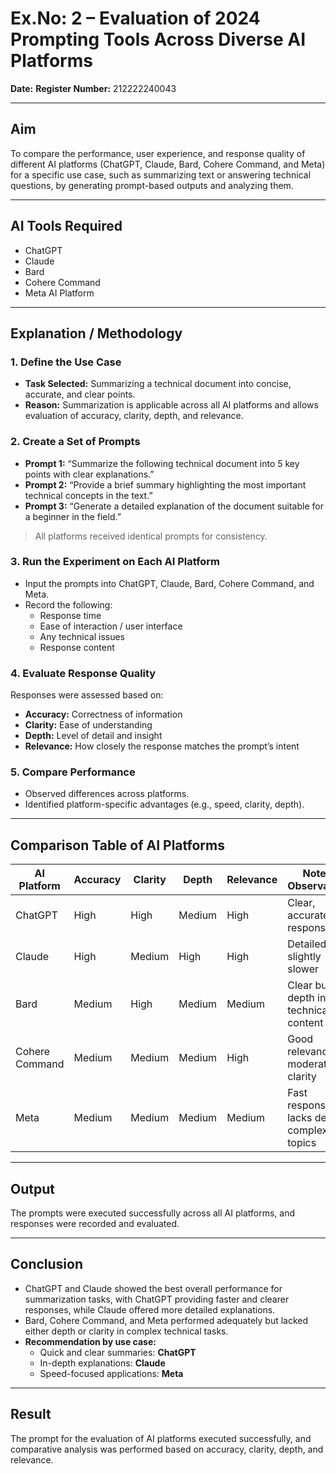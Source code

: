 # Ex.No: 2 – Evaluation of 2024 Prompting Tools Across Diverse AI Platforms

**Date:** 
**Register Number:** 212222240043  

---

## Aim
To compare the performance, user experience, and response quality of different AI platforms (ChatGPT, Claude, Bard, Cohere Command, and Meta) for a specific use case, such as summarizing text or answering technical questions, by generating prompt-based outputs and analyzing them.

---

## AI Tools Required
- ChatGPT  
- Claude  
- Bard  
- Cohere Command  
- Meta AI Platform  

---

## Explanation / Methodology

### 1. Define the Use Case
- **Task Selected:** Summarizing a technical document into concise, accurate, and clear points.  
- **Reason:** Summarization is applicable across all AI platforms and allows evaluation of accuracy, clarity, depth, and relevance.

### 2. Create a Set of Prompts
- **Prompt 1:** “Summarize the following technical document into 5 key points with clear explanations.”  
- **Prompt 2:** “Provide a brief summary highlighting the most important technical concepts in the text.”  
- **Prompt 3:** “Generate a detailed explanation of the document suitable for a beginner in the field.”  

> All platforms received identical prompts for consistency.

### 3. Run the Experiment on Each AI Platform
- Input the prompts into ChatGPT, Claude, Bard, Cohere Command, and Meta.  
- Record the following:  
  - Response time  
  - Ease of interaction / user interface  
  - Any technical issues  
  - Response content  

### 4. Evaluate Response Quality
Responses were assessed based on:  
- **Accuracy:** Correctness of information  
- **Clarity:** Ease of understanding  
- **Depth:** Level of detail and insight  
- **Relevance:** How closely the response matches the prompt’s intent  

### 5. Compare Performance
- Observed differences across platforms.  
- Identified platform-specific advantages (e.g., speed, clarity, depth).

---

## Comparison Table of AI Platforms

| AI Platform        | Accuracy | Clarity | Depth | Relevance | Notes / Observations |
|------------------|----------|--------|-------|----------|---------------------|
| ChatGPT           | High     | High   | Medium| High     | Clear, accurate, fast response |
| Claude            | High     | Medium | High  | High     | Detailed, slightly slower |
| Bard              | Medium   | High   | Medium| Medium   | Clear but less depth in technical content |
| Cohere Command    | Medium   | Medium | Medium| High     | Good relevance, moderate clarity |
| Meta              | Medium   | Medium | Medium| Medium   | Fast response, lacks depth in complex topics |

---

## Output
The prompts were executed successfully across all AI platforms, and responses were recorded and evaluated.

---

## Conclusion
- ChatGPT and Claude showed the best overall performance for summarization tasks, with ChatGPT providing faster and clearer responses, while Claude offered more detailed explanations.  
- Bard, Cohere Command, and Meta performed adequately but lacked either depth or clarity in complex technical tasks.  
- **Recommendation by use case:**  
  - Quick and clear summaries: **ChatGPT**  
  - In-depth explanations: **Claude**  
  - Speed-focused applications: **Meta**

---

## Result
The prompt for the evaluation of AI platforms executed successfully, and comparative analysis was performed based on accuracy, clarity, depth, and relevance.
